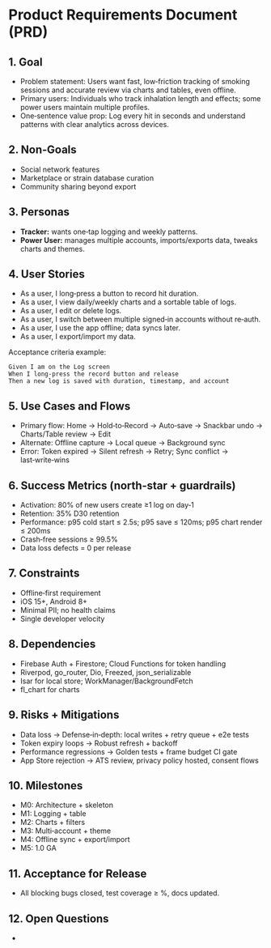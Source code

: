 # Product Requirements Document (PRD)

## 1. Goal

* Problem statement: Users want fast, low‑friction tracking of smoking sessions and accurate review via charts and tables, even offline.
* Primary users: Individuals who track inhalation length and effects; some power users maintain multiple profiles.
* One‑sentence value prop: Log every hit in seconds and understand patterns with clear analytics across devices.

## 2. Non‑Goals

* Social network features
* Marketplace or strain database curation
* Community sharing beyond export

## 3. Personas

* **Tracker:** wants one‑tap logging and weekly patterns.
* **Power User:** manages multiple accounts, imports/exports data, tweaks charts and themes.

## 4. User Stories

* As a user, I long‑press a button to record hit duration.
* As a user, I view daily/weekly charts and a sortable table of logs.
* As a user, I edit or delete logs.
* As a user, I switch between multiple signed‑in accounts without re‑auth.
* As a user, I use the app offline; data syncs later.
* As a user, I export/import my data.

Acceptance criteria example:

```
Given I am on the Log screen
When I long‑press the record button and release
Then a new log is saved with duration, timestamp, and account
```

## 5. Use Cases and Flows

* Primary flow: Home → Hold‑to‑Record → Auto‑save → Snackbar undo → Charts/Table review → Edit
* Alternate: Offline capture → Local queue → Background sync
* Error: Token expired → Silent refresh → Retry; Sync conflict → last‑write‑wins

## 6. Success Metrics (north‑star + guardrails)

* Activation: 80% of new users create ≥1 log on day‑1
* Retention: 35% D30 retention
* Performance: p95 cold start ≤ 2.5s; p95 save ≤ 120ms; p95 chart render ≤ 200ms
* Crash‑free sessions ≥ 99.5%
* Data loss defects = 0 per release

## 7. Constraints

* Offline‑first requirement
* iOS 15+, Android 8+
* Minimal PII; no health claims
* Single developer velocity

## 8. Dependencies

* Firebase Auth + Firestore; Cloud Functions for token handling
* Riverpod, go_router, Dio, Freezed, json_serializable
* Isar for local store; WorkManager/BackgroundFetch
* fl_chart for charts

## 9. Risks + Mitigations

* Data loss → Defense‑in‑depth: local writes + retry queue + e2e tests
* Token expiry loops → Robust refresh + backoff
* Performance regressions → Golden tests + frame budget CI gate
* App Store rejection → ATS review, privacy policy hosted, consent flows

## 10. Milestones

* M0: Architecture + skeleton
* M1: Logging + table
* M2: Charts + filters
* M3: Multi‑account + theme
* M4: Offline sync + export/import
* M5: 1.0 GA

## 11. Acceptance for Release

* All blocking bugs closed, test coverage ≥ <N>%, docs updated.

## 12. Open Questions

*
